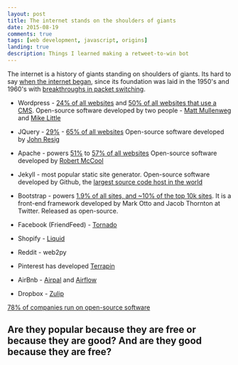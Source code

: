 ```yaml
---
layout: post
title: The internet stands on the shoulders of giants
date: 2015-08-19
comments: true
tags: [web development, javascript, origins]
landing: true
description: Things I learned making a retweet-to-win bot
---
```


The internet is a history of giants standing on shoulders of giants. Its hard to say [when the internet began](https://en.wikipedia.org/wiki/History_of_the_Internet), since its foundation was laid in the 1950's and 1960's with [breakthroughs in packet switching](https://en.wikipedia.org/wiki/Network_packet).

- Wordpress - [24% of all websites](http://w3techs.com/technologies/overview/content_management/all) and [50% of all websites that use a CMS](https://trends.builtwith.com/cms). Open-source software developed by two people - [Matt Mullenweg](https://en.wikipedia.org/wiki/Matt_Mullenweg) and [Mike Little](https://en.wikipedia.org/wiki/Mike_Little)
  
- JQuery - [29%](https://trends.builtwith.com/javascript) - [65% of all websites](http://w3techs.com/technologies/overview/javascript_library/all)
  Open-source software developed by [John Resig](https://en.wikipedia.org/wiki/John_Resig)
  
- Apache - powers [51%](https://trends.builtwith.com/web-server) to [57% of all websites](http://w3techs.com/technologies/overview/web_server/all)
  Open-source software developed by [Robert McCool](https://en.wikipedia.org/wiki/Robert_McCool)

- Jekyll - most popular static site generator. 
  Open-source software developed by Github, the  [largest source code host in the world](http://flosshub.org/sites/flosshub.org/files/lean-ghtorrent.pdf)
- Bootstrap - powers [1.9% of all sites, and ~10% of the top 10k sites](https://trends.builtwith.com/docinfo/Twitter-Bootstrap).
  It is a front-end framework developed by Mark Otto and Jacob Thornton at Twitter. Released as open-source.
- Facebook (FriendFeed) - [Tornado](https://backchannel.org/blog/tornado)
- Shopify - [Liquid](https://docs.shopify.com/themes/liquid-documentation/basics)
- Reddit - web2py
- Pinterest has developed [Terrapin](https://engineering.pinterest.com/blog/open-sourcing-terrapin-serving-system-batch-generated-data-0)
- AirBnb - [Airpal](http://nerds.airbnb.com/airpal/) and [Airflow](http://nerds.airbnb.com/airflow/)
- Dropbox - [Zulip](https://www.zulip.org/)


[78% of companies run on open-source software](https://web.archive.org/web/20151001124540/http://www.zdnet.com/article/its-an-open-source-world-78-percent-of-companies-run-open-source-software/)

## Are they popular because they are free or because they are good? And are they good because they are free?
